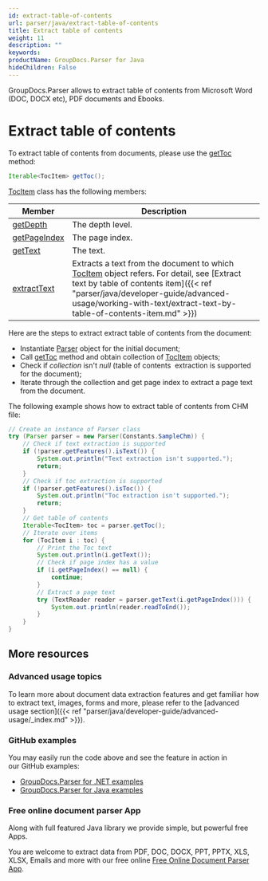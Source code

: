 ```yaml
---
id: extract-table-of-contents
url: parser/java/extract-table-of-contents
title: Extract table of contents
weight: 11
description: ""
keywords: 
productName: GroupDocs.Parser for Java
hideChildren: False
---
```

GroupDocs.Parser allows to extract table of contents from Microsoft Word (DOC, DOCX etc), PDF documents and Ebooks.

# Extract table of contents

To extract table of contents from documents, please use the [getToc](https://apireference.groupdocs.com/java/parser/com.groupdocs.parser/Parser#getToc()) method:

```java
Iterable<TocItem> getToc();
```

[TocItem](https://apireference.groupdocs.com/java/parser/com.groupdocs.parser.data/TocItem) class has the following members:

| Member | Description |
| --- | --- |
| [getDepth](https://apireference.groupdocs.com/java/parser/com.groupdocs.parser.data/TocItem#getDepth()) | The depth level. |
| [getPageIndex](https://apireference.groupdocs.com/java/parser/com.groupdocs.parser.data/TocItem#getPageIndex()) | The page index. |
| [getText](https://apireference.groupdocs.com/java/parser/com.groupdocs.parser.data/TocItem#getText()) | The text. |
| [extractText](https://apireference.groupdocs.com/java/parser/com.groupdocs.parser.data/TocItem#extractText()) | Extracts a text from the document to which [TocItem](https://apireference.groupdocs.com/java/parser/com.groupdocs.parser.data/TocItem) object refers. For detail, see [Extract text by table of contents item]({{< ref "parser/java/developer-guide/advanced-usage/working-with-text/extract-text-by-table-of-contents-item.md" >}}) |

Here are the steps to extract extract table of contents from the document:

*   Instantiate [Parser](https://apireference.groupdocs.com/java/parser/com.groupdocs.parser/Parser) object for the initial document;
*   Call [getToc](https://apireference.groupdocs.com/java/parser/com.groupdocs.parser/Parser#getToc()) method and obtain collection of [TocItem](https://apireference.groupdocs.com/java/parser/com.groupdocs.parser.data/TocItem) objects;
*   Check if *collection* isn't *null* (table of contents  extraction is supported for the document);
*   Iterate through the collection and get page index to extract a page text from the document.

The following example shows how to extract table of contents from CHM file:

```java
// Create an instance of Parser class
try (Parser parser = new Parser(Constants.SampleChm)) {
    // Check if text extraction is supported
    if (!parser.getFeatures().isText()) {
        System.out.println("Text extraction isn't supported.");
        return;
    }
    // Check if toc extraction is supported
    if (!parser.getFeatures().isToc()) {
        System.out.println("Toc extraction isn't supported.");
        return;
    }
    // Get table of contents
    Iterable<TocItem> toc = parser.getToc();
    // Iterate over items
    for (TocItem i : toc) {
        // Print the Toc text
        System.out.println(i.getText());
        // Check if page index has a value
        if (i.getPageIndex() == null) {
            continue;
        }
        // Extract a page text
        try (TextReader reader = parser.getText(i.getPageIndex())) {
            System.out.println(reader.readToEnd());
        }
    }
}
```

## More resources

### Advanced usage topics

To learn more about document data extraction features and get familiar how to extract text, images, forms and more, please refer to the [advanced usage section]({{< ref "parser/java/developer-guide/advanced-usage/_index.md" >}}).

### GitHub examples

You may easily run the code above and see the feature in action in our GitHub examples:

*   [GroupDocs.Parser for .NET examples](https://github.com/groupdocs-parser/GroupDocs.Parser-for-.NET)    
*   [GroupDocs.Parser for Java examples](https://github.com/groupdocs-parser/GroupDocs.Parser-for-Java)    

### Free online document parser App

Along with full featured Java library we provide simple, but powerful free Apps.

You are welcome to extract data from PDF, DOC, DOCX, PPT, PPTX, XLS, XLSX, Emails and more with our free online [Free Online Document Parser App](https://products.groupdocs.app/parser).
